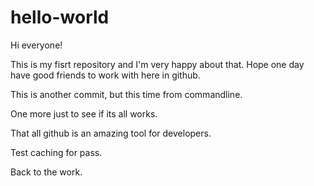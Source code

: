 # hello-world
Hi everyone!

This is my fisrt repository and I'm very happy about that.
Hope one day have good friends to work with here in github.

This is another commit, but this time from commandline.

One more just to see if its all works.

That all github is an amazing tool for developers.

Test caching for pass.

Back to the work.
